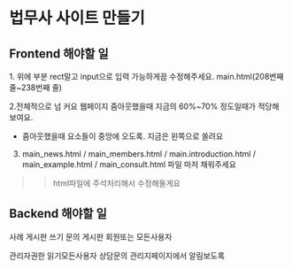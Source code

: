 <h1>법무사 사이트 만들기</h1>

<h2>Frontend 해야할 일</h2>
1. 위에 부분 rect말고 input으로 입력 가능하게끔 수정해주세요.
main.html(208번째 줄~238번째 줄)

2.전체적으로 넘 커요 웹페이지 줌아웃했을때 지금의 60%~70% 정도일때가 적당해 보여요.
+ 줌아웃했을때 요소들이 중앙에 오도록. 지금은 왼쪽으로 쏠려요

3. main_news.html / main_members.html / main.introduction.html / main_example.html / main_consult.html 파일 마저 채워주세요

>>html파일에 주석처리해서 수정해둘게요

<h2>Backend 해야할 일</h2>
사례 게시판 쓰기  
문의 게시판 회원또는 모든사용자

관리자권한 읽기모든사용자
상담문의 관리지페이지에서 알림보도록
